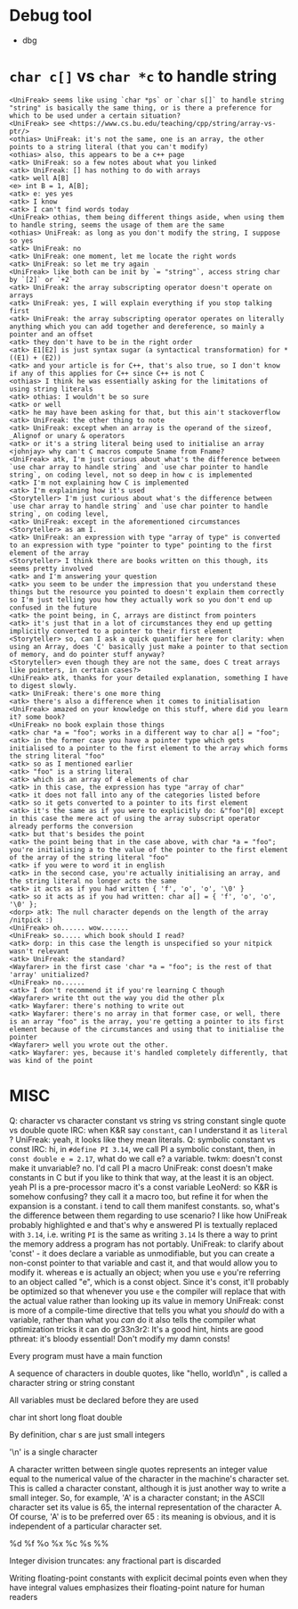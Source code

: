 
# Debug tool
- dbg

# `char c[]` vs `char *c` to handle string

```
<UniFreak> seems like using `char *ps` or `char s[]` to handle string "string" is basically the same thing, or is there a preference for which to be used under a certain situation?
<UniFreak> see <https://www.cs.bu.edu/teaching/cpp/string/array-vs-ptr/>
<othias> UniFreak: it's not the same, one is an array, the other points to a string literal (that you can't modify)
<othias> also, this appears to be a c++ page
<atk> UniFreak: so a few notes about what you linked
<atk> UniFreak: [] has nothing to do with arrays
<atk> well A[B]
<e> int B = 1, A[B];
<atk> e: yes yes
<atk> I know
<atk> I can't find words today
<UniFreak> othias, them being different things aside, when using them to handle string, seems the usage of them are the same
<othias> UniFreak: as long as you don't modify the string, I suppose so yes
<atk> UniFreak: no
<atk> UniFreak: one moment, let me locate the right words
<atk> UniFreak: so let me try again
<UniFreak> like both can be init by `= "string"`, access string char by `[2]` or `+2`
<atk> UniFreak: the array subscripting operator doesn't operate on arrays
<atk> UniFreak: yes, I will explain everything if you stop talking first
<atk> UniFreak: the array subscripting operator operates on literally anything which you can add together and dereference, so mainly a pointer and an offset
<atk> they don't have to be in the right order
<atk> E1[E2] is just syntax sugar (a syntactical transformation) for *((E1) + (E2))
<atk> and your article is for C++, that's also true, so I don't know if any of this applies for C++ since C++ is not C
<othias> I think he was essentially asking for the limitations of using string literals
<atk> othias: I wouldn't be so sure
<atk> or well
<atk> he may have been asking for that, but this ain't stackoverflow
<atk> UniFreak: the other thing to note
<atk> UniFreak: except when an array is the operand of the sizeof, _Alignof or unary & operators
<atk> or it's a string literal being used to initialise an array
<johnjay> why can't C macros compute Sname from Fname?
<UniFreak> atk, I'm just curious about what's the difference between `use char array to handle string` and `use char pointer to handle string`, on coding level, not so deep in how c is implemented
<atk> I'm not explaining how C is implemented
<atk> I'm explaining how it's used
<Storyteller> I'm just curious about what's the difference between `use char array to handle string` and `use char pointer to handle string`, on coding level,
<atk> UniFreak: except in the aforementioned circumstances
<Storyteller> as am I.
<atk> UniFreak: an expression with type "array of type" is converted to an expression with type "pointer to type" pointing to the first element of the array
<Storyteller> I think there are books written on this though, its seems pretty involved
<atk> and I'm answering your question
<atk> you seem to be under the impression that you understand these things but the resource you pointed to doesn't explain them correctly so I'm just telling you how they actually work so you don't end up confused in the future
<atk> the point being, in C, arrays are distinct from pointers
<atk> it's just that in a lot of circumstances they end up getting implicitly converted to a pointer to their first element
<Storyteller> so, can I ask a quick quantifier here for clarity: when using an Array, does 'C' basically just make a pointer to that section of memory, and do pointer stuff anyway?
<Storyteller> even though they are not the same, does C treat arrays like pointers, in certain cases?>
<UniFreak> atk, thanks for your detailed explanation, something I have to digest slowly.
<atk> UniFreak: there's one more thing
<atk> there's also a difference when it comes to initialisation
<UniFreak> amazed on your knowledge on this stuff, where did you learn it? some book?
<UniFreak> no book explain those things
<atk> char *a = "foo"; works in a different way to char a[] = "foo";
<atk> in the former case you have a pointer type which gets initialised to a pointer to the first element to the array which forms the string literal "foo"
<atk> so as I mentioned earlier
<atk> "foo" is a string literal
<atk> which is an array of 4 elements of char
<atk> in this case, the expression has type "array of char"
<atk> it does not fall into any of the categories listed before
<atk> so it gets converted to a pointer to its first element
<atk> it's the same as if you were to explicitly do: &"foo"[0] except in this case the mere act of using the array subscript operator already performs the conversion
<atk> but that's besides the point
<atk> the point being that in the case above, with char *a = "foo"; you're initialising a to the value of the pointer to the first element of the array of the string literal "foo"
<atk> if you were to word it in english
<atk> in the second case, you're actually initialising an array, and the string literal no longer acts the same
<atk> it acts as if you had written { 'f', 'o', 'o', '\0' }
<atk> so it acts as if you had written: char a[] = { 'f', 'o', 'o', '\0' };
<dorp> atk: The null character depends on the length of the array /nitpick :)
<UniFreak> oh...... wow.......
<UniFreak> so..... which book should I read?
<atk> dorp: in this case the length is unspecified so your nitpick wasn't relevant
<atk> UniFreak: the standard?
<Wayfarer> in the first case 'char *a = "foo"; is the rest of that 'array' unitialized?
<UniFreak> no......
<atk> I don't recommend it if you're learning C though
<Wayfarer> write tht out the way you did the other plx
<atk> Wayfarer: there's nothing to write out
<atk> Wayfarer: there's no array in that former case, or well, there is an array "foo" is the array, you're getting a pointer to its first element because of the circumstances and using that to initialise the pointer
<Wayfarer> well you wrote out the other.
<atk> Wayfarer: yes, because it's handled completely differently, that was kind of the point
```

# MISC

Q:
    character vs character constant vs string vs string constant
    single quote vs double quote
IRC:
    <UniFreak> when K&R say `constant`, can I understand it as `literal` ?
    <kamog> UniFreak: yeah, it looks like they mean literals.
Q:
    symbolic constant vs const
IRC:
    <UniFreak> hi, in `#define PI 3.14`, we call PI a symbolic constant, then, in `const double e = 2.17`, what do we call e?
    <twkm> a variable.
    <UniFreak> twkm: doesn't const make it unvariable?
    <twkm> no.
    <LeoNerd> I'd call PI a macro
    <e> UniFreak: const doesn't make constants in C
    <twkm> but if you like to think that way, at the least it is an object.
    <gr33n3r2> yeah PI is a pre-processor macro
    <cousteau> it's a const variable
    <UniFreak> LeoNerd: so K&R is somehow confusing?
    <twkm> they call it a macro too, but refine it for when the expansion is a constant.
    <twkm> i tend to call them manifest constants.
    <UniFreak> so, what's the difference between them regarding to use scenario?
    <cousteau> I like how UniFreak probably highlighted e and that's why e answered
    <cousteau> PI is textually replaced with `3.14`, i.e. writing `PI` is the same as writing `3.14`
    <pthreat> Is there a way to print the memory address a program has
    <twkm> not portably.
    <gr33n3r2> UniFreak: to clarify about 'const' - it does declare a variable as unmodifiable, but you can create a non-const pointer to that variable and cast it, and that would allow you to modify it.
    <cousteau> whereas e is actually an object; when you use `e` you're referring to an object called "e", which is a const object.  Since it's const, it'll probably be optimized so that whenever you use `e` the compiler will replace that with the actual value rather than looking up its value in memory
    <gr33n3r2> UniFreak: const is more of a compile-time directive that tells you what you *should* do with a variable, rather than what you *can* do
    <cousteau> it also tells the compiler what optimization tricks it can do
    <pthreat> gr33n3r2: It's a good hint, hints are good
    <gr33n3r2> pthreat: it's bloody essential! Don't modify my damn consts!

Every program must have a main function

A sequence of characters in double quotes, like  "hello, world\n" , is called a character
string or string constant

All variables must be declared before they are used

char int short long float double

By definition,  char s are just small integers

'\n' is a single character

A character written between single quotes represents an integer value equal to the numerical value of the character in the machine's character set. This is called a character constant, although it is just another way to write a small integer. So, for example,  'A' is a character constant; in the ASCII character set its value is 65, the internal representation of the character A. Of course,  'A' is to be preferred over  65 : its meaning is obvious, and it is independent of a particular character set.

%d %f %o %x %c %s %%

Integer division truncates: any fractional part is discarded

Writing floating-point constants with explicit decimal points even when they have integral values
emphasizes their floating-point nature for human readers